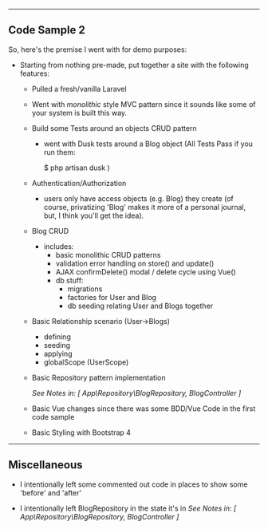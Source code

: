 
-------------
Code Sample 2
-------------

So, here's the premise I went with for demo purposes:


- Starting from nothing pre-made, put together a site with the following features:
    - Pulled a fresh/vanilla Laravel

    - Went with *monolithic* style MVC pattern since it sounds like some of your system
        is built this way.
    
    - Build some Tests around an objects CRUD pattern
        - went with Dusk tests around a Blog object
        (All Tests Pass if you run them:
            
            $ php artisan dusk
        )
        
    - Authentication/Authorization 
        - users only have access objects (e.g. Blog) they create
            (of course, privatizing 'Blog' makes it more of a personal journal, 
                but, I think you'll get the idea).
        
    -  Blog CRUD
        - includes: 
            - basic monolithic CRUD patterns
            - validation error handling on store() and update()
            - AJAX confirmDelete() modal / delete cycle using Vue()         
            - db stuff:
                - migrations  
                - factories for User and Blog
                - db seeding relating User and Blogs together
    
    - Basic Relationship scenario (User->Blogs)
        - defining
        - seeding
        - applying
        - globalScope (UserScope)
        
    - Basic Repository pattern implementation 
    
        *See Notes in: 
            [
            App\Repository\BlogRepository, 
            BlogController 
            ]*
        
    - Basic Vue changes since there was some BDD/Vue Code in the first code sample
        
    - Basic Styling with Bootstrap 4
            
    
-------------
Miscellaneous
-------------
- I intentionally left some commented out code in places to 
 show some 'before' and 'after'
 
- I intentionally left BlogRepository in the state it's in 
        *See Notes in: 
            [
            App\Repository\BlogRepository, 
            BlogController 
            ]*
    